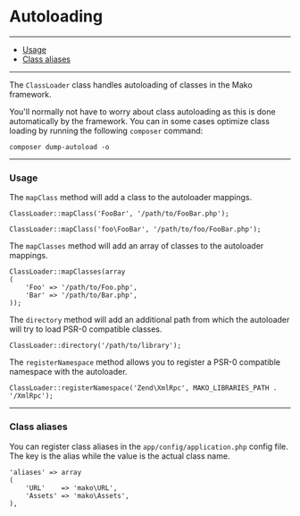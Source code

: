 # Autoloading

--------------------------------------------------------

* [Usage](#usage)
* [Class aliases](#class_aliases)

--------------------------------------------------------

The ```ClassLoader``` class handles autoloading of classes in the Mako framework.

You'll normally not have to worry about class autoloading as this is done automatically by the framework. You can in some cases optimize class loading by running the following ```composer``` command:

	composer dump-autoload -o

--------------------------------------------------------

<a id="usage"></a>

### Usage

The ```mapClass``` method will add a class to the autoloader mappings.

	ClassLoader::mapClass('FooBar', '/path/to/FooBar.php');

	ClassLoader::mapClass('foo\FooBar', '/path/to/foo/FooBar.php');

The ```mapClasses``` method will add an array of classes to the autoloader mappings.

	ClassLoader::mapClasses(array
	(
		'Foo' => '/path/to/Foo.php',
		'Bar' => '/path/to/Bar.php',
	));

The ```directory``` method will add an additional path from which the autoloader will try to load PSR-0 compatible classes.

	ClassLoader::directory('/path/to/library');

The ```registerNamespace``` method allows you to register a PSR-0 compatible namespace with the autoloader.

	ClassLoader::registerNamespace('Zend\XmlRpc', MAKO_LIBRARIES_PATH . '/XmlRpc');

--------------------------------------------------------

<a id="class_aliases"></a>

### Class aliases

You can register class aliases in the ```app/config/application.php``` config file. The key is the alias while the value is the actual class name.

	'aliases' => array
	(
		'URL'    => 'mako\URL',
		'Assets' => 'mako\Assets',
	),